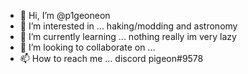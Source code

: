 - 👋 Hi, I’m @p1geoneon
- 👀 I’m interested in ... haking/modding and astronomy 
- 🌱 I’m currently learning ... nothing really im very lazy
- 💞️ I’m looking to collaborate on ...
- 📫 How to reach me ... discord pigeon#9578
